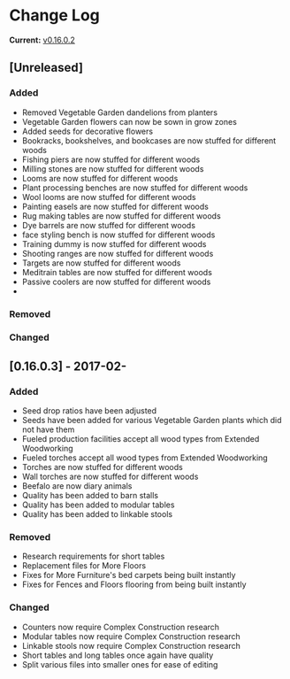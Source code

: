 # Change Log

**Current:** [v0.16.0.2](https://github.com/Qwynn/PlusPlusAddon/releases/tag/v0.16.0.2)

## [Unreleased]
### Added
- Removed Vegetable Garden dandelions from planters
- Vegetable Garden flowers can now be sown in grow zones
- Added seeds for decorative flowers
- Bookracks, bookshelves, and bookcases are now stuffed for different woods
- Fishing piers are now stuffed for different woods
- Milling stones are now stuffed for different woods
- Looms are now stuffed for different woods
- Plant processing benches are now stuffed for different woods
- Wool looms are now stuffed for different woods
- Painting easels are now stuffed for different woods
- Rug making tables are now stuffed for different woods
- Dye barrels are now stuffed for different woods
- face styling bench is now stuffed for different woods
- Training dummy is now stuffed for different woods
- Shooting ranges are now stuffed for different woods
- Targets are now stuffed for different woods
- Meditrain tables are now stuffed for different woods
- Passive coolers are now stuffed for different woods
-


### Removed

### Changed


## [0.16.0.3] - 2017-02-
### Added
- Seed drop ratios have been adjusted
- Seeds have been added for various Vegetable Garden plants which did not have them
- Fueled production facilities accept all wood types from Extended Woodworking
- Fueled torches accept all wood types from Extended Woodworking
- Torches are now stuffed for different woods
- Wall torches are now stuffed for different woods
- Beefalo are now diary animals
- Quality has been added to barn stalls
- Quality has been added to modular tables
- Quality has been added to linkable stools

### Removed
- Research requirements for short tables
- Replacement files for More Floors
- Fixes for More Furniture's bed carpets being built instantly
- Fixes for Fences and Floors flooring from being built instantly

### Changed
- Counters now require Complex Construction research
- Modular tables now require Complex Construction research
- Linkable stools now require Complex Construction research
- Short tables and long tables once again have quality
- Split various files into smaller ones for ease of editing
